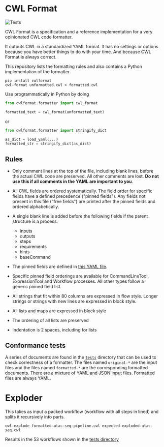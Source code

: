 # CWL Format

![Tests](https://github.com/rabix/cwl-format/workflows/Tests/badge.svg)

CWL Format is a specification and a reference implementation for
a very opinionated CWL code formatter.

It outputs CWL in a standardized YAML format. It has no settings or
options because you have better things to do with your time. And because
CWL Format is always correct.

This repository lists the formatting rules and also contains a Python
implementation of the formatter.

```
pip install cwlformat
cwl-format unformatted.cwl > formatted.cwl
```

Use programmatically in Python by doing

```python
from cwlformat.formatter import cwl_format

formatted_text = cwl_format(unformatted_text)
```

or

```python
from cwlformat.formatter import stringify_dict

as_dict = load_yaml(...)
formatted_str = stringify_dict(as_dict)
```

## Rules

- Only comment lines at the top of the file, including blank lines,
  before the actual CWL code are preserved. All other comments are lost.
  **Do not use this if all comments in the YAML are important to you**. 

- All CWL fields are ordered systematically. The field order for specific 
  fields have a defined precedence ("pinned fields"). Any fields not 
  present in this file ("free fields") are printed after the pinned fields 
  and ordered alphabetically.

- A single blank line is added before the following fields if the parent 
  structure is a process.
  - inputs
  - outputs
  - steps
  - requirements
  - hints
  - baseCommand

- The pinned fields are defined in [this YAML file][spec]. 

- Specific pinned field orderings are available for CommandLineTool, 
  ExpressionTool and Workflow processes. All other types follow a generic
  pinned field list.
 
- All strings that fit within 80 columns are expressed in flow style.
  Longer strings or strings with new lines are expressed in block style.

- All lists and maps are expressed in block style

- The ordering of all lists are preserved

- Indentation is 2 spaces, including for lists

[spec]: https://raw.githubusercontent.com/rabix/cwl-format/master/cwlformat/keyorder.yml

## Conformance tests

A series of documents are found in the [`tests`][tests] directory that can be used
to check correctness of a formatter. The files named `original-*` are the input files
and the files named `formatted-*` are the corresponding formatted documents. There
are a mixture of YAML and JSON input files. Formatted files are always YAML.

[tests]: https://github.com/rabix/cwl-format/tree/master/tests/cwl


# Exploder

This takes as input a packed workflow (workflow with all steps in lined) and splits it
recursively into parts.

```
cwl-explode formatted-atac-seq-pipeline.cwl expected-exploded-atac-seq.cwl
```

Results in the 53 workflows shown in the [tests directory](https://github.com/rabix/cwl-format/tree/master/tests/cwl)

